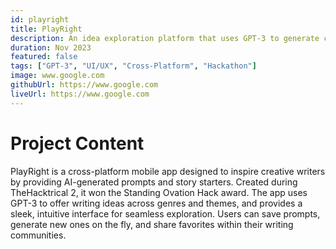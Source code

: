 ```yaml
---
id: playright
title: PlayRight
description: An idea exploration platform that uses GPT-3 to generate creative writing prompts.
duration: Nov 2023
featured: false
tags: ["GPT-3", "UI/UX", "Cross-Platform", "Hackathon"]
image: www.google.com
githubUrl: https://www.google.com
liveUrl: https://www.google.com
---
```


# Project Content

PlayRight is a cross-platform mobile app designed to inspire creative writers by providing AI-generated prompts and story starters. Created during TheHacktrical 2, it won the Standing Ovation Hack award. The app uses GPT-3 to offer writing ideas across genres and themes, and provides a sleek, intuitive interface for seamless exploration. Users can save prompts, generate new ones on the fly, and share favorites within their writing communities.
